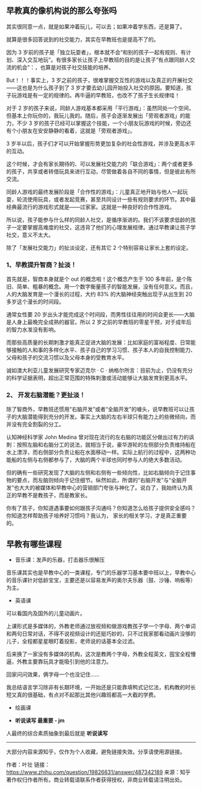 
## 早教真的像机构说的那么夸张吗

其实很同意一点，就是如果冲着玩儿，可以去；如果冲着学东西，还是算了。

就算是很多回答说到的社交能力，其实在早教班也是提高不了的。

因为 3 岁前的孩子是「独立玩耍者」，根本就不会“和别的孩子一起有规则、有计划、深入交互地玩”。有很多家长让孩子上早教班的目的是让孩子“有点跟同龄人交流的机会”：，也算是对孩子社交技能的培养。

But！！！事实上，3 岁之前的孩子，很难掌握交互性的游戏以及真正的开展社交——这也是为什么孩子到了 3 岁才要去幼儿园开始投入社交的原因。要知道，孩子玩游戏是有一定的规律的。再牛逼的早教班，也改不了孩子生长规律哇！

对于 2 岁的孩子来说，同龄人游戏基本都采用「平行游戏」：虽然同处一个空间，但基本上你玩你的，我玩儿我的。随后，孩子会逐渐发展出「旁观者游戏」的能力，不少 3 岁的孩子已经可以掌握这个技能，一个小朋友玩游戏的时候，旁边还有个小朋友在安安静静的看着，这就是「旁观者游戏」。

3 岁半以后，孩子们才可以开始掌握形势更加复杂的社会性游戏，并涉及更高水平的互动。

这个时候，才会有家长期待的、可以发展社交能力的「联合游戏」：两个或者更多的孩子，共享或者转借玩具来进行互动，尽管做着各自不同的事情，但是彼此有所交流。

同龄人游戏的最终发展阶段是「合作性的游戏」：儿童真正地开始与他人一起玩耍，轮流使用玩具，或者发起竞赛，甚至共同设计一些有规则要求的环节。其中最经典最流行的游戏形式就是——过家家。这就是一种良好的合作性游戏。

所以说，孩子能参与什么样的同龄人社交，是循序渐进的。我们不该要求低龄的孩子一定要掌握高难度的社交，这违背了他们的心理发展规律。通过早教课让孩子学社交，意义不太大。

除了「发展社交能力」的扯淡设定，还有其它 2 个特别容易让家长上套的设定。

### 1、早教提升智商？扯淡！

首先就是，智商本身就是个 out 的概念啦！这个概念产生于 100 多年前，是个陈旧、简单、粗暴的概念。用一个数字衡量孩子的智能发展，没有任何意义。而且，人的大脑发育是一个漫长的过程，大约 83% 的大脑神经突触出现于从出生到 20 多岁这个漫长的时间段。

通常女性要 20 岁出头才能完成这个时间段，而男性往往用的时间会更长——大脑是人身上最晚完全成熟的器官。所以 2 岁之前的早教班的零星干预，对于成年后的智力水准没有影响。

而那些高质量的长期刺激才能真正促进大脑的发展：比如家庭的富裕程度、日常能够接触的人和事的多样化水平、孩子自己的学习习惯、孩子本人的自我控制能力、父母和孩子的交流习惯以及父母本身的受教育水平。

诚如澳大利亚儿童发展研究专家迈克尔 · C · 纳格尔所言：目前为止，仍没有充分的科学证据表明，超出正常范围的特殊刺激或活动能够让大脑发育到更高水平。

### 2、 开发右脑潜能？更扯淡！

除了智商外，早教班还惯用“右脑开发”或者“全脑开发”的噱头，说早教班可以让孩子的大脑潜能得到充分的开发。事实上大脑的左右半球只有能力上的些微倾向，而并没有完全割裂的分工。

认知神经科学家 John Medina 曾对现在流行的左右脑的功能区分做出过有力的讽刺：按照左脑和右脑分工的说法，就相当于说，豪华游轮的左侧部分负责维持船在水上漂浮，而右侧部分负责让船在水面移动一样。实际上航行的过程中，这两种功能船的左侧与右侧都参与了，大脑的两个半球也同时参与人的绝大多数活动。

但的确有一些研究发现了大脑的左侧和右侧有一些倾向性，比如右脑倾向于记住事物的要点，而左脑则倾向于记住细节。纵然如此，所谓的“右脑开发”与“全脑开发”也大大的被媒体和早教中心的营销部门夸张与神化了。说白了，我始终认为真正的早教不是教孩子，而是教家长。

你有了孩子，你知道遇事要如何跟孩子沟通吗？你知道怎么给孩子提供安全感吗？你知道怎样帮助孩子培养好习惯吗？我认为，
家长的相关学习，才是真正重要的。

## 早教有哪些课程

* 音乐课：发声的乐器，打击器乐很解压

音乐课其实也是早教中心的一类课程，专门的乐器学习基本要中班以上，早教中心的音乐课针对低龄宝宝，主要还是以容易发声的奥尔夫乐器（鼓、沙锤、响板等）为主。

* 英语课

可以看国内及国外的儿童动画片。

上课形式是多媒体的，外教老师通过放视频和做游戏教孩子学一个字母、两个单词和两句日常对话，不得不说视频设计的还挺巧妙的，只不过我家那看动画片没够的儿子，全程都星星眼盯着投影，老师说的话基本全过滤。

后来换了一家没有多媒体的机构，这次是教两个字母，外教全程英文，囤宝全程懵逼，外教主要靠玩具才能吸引到他的注意力。

回家问问效果，俩字母一个也没记住......

我总结语言学习除非有长期环境，一开始还是只能靠填鸭式记忆法，机构教的时长短又真的很基础，有点对不起那比其他兴趣班都高一大截的学费。

* 绘画课

* **听说读写 最重要 - jm**

人最终的综合素质抽象到最后就是 **听说读写**





---
大部分内容来源知乎，仅作为个人收藏，避免链接失效。分享请使用源链接。

作者：叶壮
链接：https://www.zhihu.com/question/19826631/answer/487342189
来源：知乎
著作权归作者所有。商业转载请联系作者获得授权，非商业转载请注明出处。
